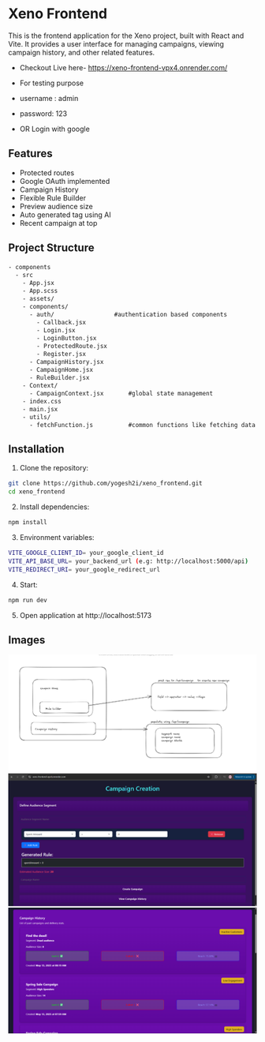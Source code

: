 # Xeno Frontend

This is the frontend application for the Xeno project, built with React and Vite. It provides a user interface for managing campaigns, viewing campaign history, and other related features.

* Checkout Live here- https://xeno-frontend-vpx4.onrender.com/
* For testing purpose
* username : admin
* password: 123

* OR Login with google

## Features

* Protected routes
* Google OAuth implemented
* Campaign History
* Flexible Rule Builder
* Preview audience size
* Auto generated tag using AI
* Recent campaign at top



## Project Structure
```
- components
  - src
    - App.jsx
    - App.scss
    - assets/
    - components/
      - auth/                 #authentication based components
        - Callback.jsx
        - Login.jsx
        - LoginButton.jsx
        - ProtectedRoute.jsx
        - Register.jsx
      - CampaignHistory.jsx     
      - CampaignHome.jsx
      - RuleBuilder.jsx
    - Context/
      - CampaignContext.jsx       #global state management
    - index.css
    - main.jsx
    - utils/
      - fetchFunction.js          #common functions like fetching data

```


## Installation

1. Clone the repository:
```sh
git clone https://github.com/yogesh2i/xeno_frontend.git
cd xeno_frontend
```

2. Install dependencies:
```sh
npm install
```

3. Environment variables:
```sh
VITE_GOOGLE_CLIENT_ID= your_google_client_id
VITE_API_BASE_URL= your_backend_url (e.g: http://localhost:5000/api)
VITE_REDIRECT_URI= your_google_redirect_url
```

4. Start:
```sh
npm run dev
```

5. Open application at http://localhost:5173

## Images

<img src="./samples/flow.png">
<img src="./samples/rulebuilder.png">
<img src="./samples/history.png">

